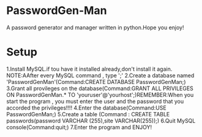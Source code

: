 # PasswordGen-Man
A password generator and manager written in python.Hope you enjoy!
# Setup
1.Install MySQL.if tou have it installed already,don't install it again.
NOTE:AAfter every MySQL command , type ';'
2.Create a database named 'PasswordGenMan'(Command:CREATE DATABASE PasswordGenMan;)
3.Grant all provileges on the database(Command:GRANT ALL PRIVILEGES ON PasswordGenMan.* TO 'youruser'@'yourhost';)REMEMBER:When you start the program , you must enter the user and the password that you accorded the privileges!!!! 
4.Enter the database(Command:USE PasswordGenMan;)
5.Create a table (Command : CREATE TABLE passwords(password VARCHAR (255),site VARCHAR(255));)
6.Quit MySQL console(Command:quit;)
7.Enter the program and ENJOY!
